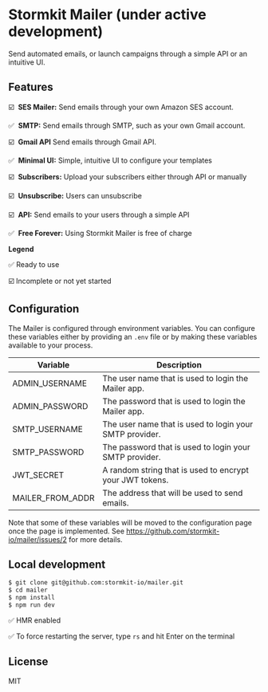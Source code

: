 # Stormkit Mailer (under active development)

Send automated emails, or launch campaigns through a simple API or an intuitive UI.

## Features

☑️ &nbsp;**SES Mailer:** Send emails through your own Amazon SES account.

✅ &nbsp;**SMTP:** Send emails through SMTP, such as your own Gmail account.

☑️ &nbsp;**Gmail API** Send emails through Gmail API.

✅ &nbsp;**Minimal UI:** Simple, intuitive UI to configure your templates

☑️ &nbsp;**Subscribers:** Upload your subscribers either through API or manually

☑️ &nbsp;**Unsubscribe:** Users can unsubscribe

☑️ &nbsp;**API:** Send emails to your users through a simple API

✅ &nbsp;**Free Forever:** Using Stormkit Mailer is free of charge

**Legend**

✅ Ready to use

☑️ Incomplete or not yet started

## Configuration

The Mailer is configured through environment variables. You can configure these
variables either by providing an `.env` file or by making these variables available
to your process.

| Variable | Description | 
| -------- | ----------- |
| ADMIN_USERNAME   | The user name that is used to login the Mailer app. |
| ADMIN_PASSWORD   | The password that is used to login the Mailer app. |
| SMTP_USERNAME    | The user name that is used to login your SMTP provider. | 
| SMTP_PASSWORD    | The password that is used to login your SMTP provider. |
| JWT_SECRET       | A random string that is used to encrypt your JWT tokens. |
| MAILER_FROM_ADDR | The address that will be used to send emails. | 

Note that some of these variables will be moved to the configuration page once the page is implemented. See https://github.com/stormkit-io/mailer/issues/2 for more details.

## Local development

```bash
$ git clone git@github.com:stormkit-io/mailer.git
$ cd mailer
$ npm install
$ npm run dev
```

✅ HMR enabled

✅ To force restarting the server, type `rs` and hit Enter on the terminal

## License

MIT
